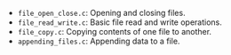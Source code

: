   - `file_open_close.c`: Opening and closing files.
  - `file_read_write.c`: Basic file read and write operations.
  - `file_copy.c`: Copying contents of one file to another.
  - `appending_files.c`: Appending data to a file.